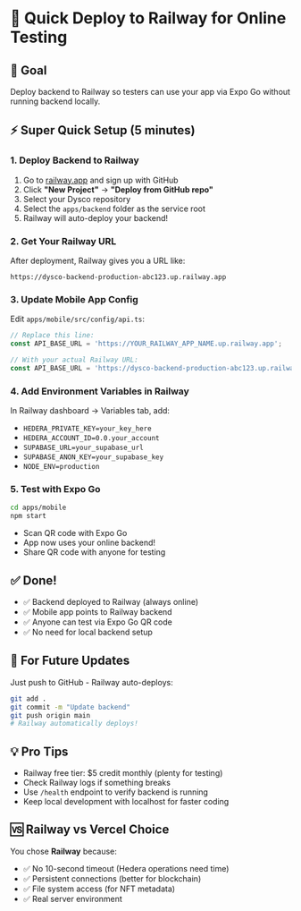 # 🚀 Quick Deploy to Railway for Online Testing

## 🎯 Goal
Deploy backend to Railway so testers can use your app via Expo Go without running backend locally.

## ⚡ Super Quick Setup (5 minutes)

### 1. Deploy Backend to Railway
1. Go to [railway.app](https://railway.app) and sign up with GitHub
2. Click **"New Project"** → **"Deploy from GitHub repo"**
3. Select your Dysco repository
4. Select the `apps/backend` folder as the service root
5. Railway will auto-deploy your backend!

### 2. Get Your Railway URL
After deployment, Railway gives you a URL like:
```
https://dysco-backend-production-abc123.up.railway.app
```

### 3. Update Mobile App Config
Edit `apps/mobile/src/config/api.ts`:
```typescript
// Replace this line:
const API_BASE_URL = 'https://YOUR_RAILWAY_APP_NAME.up.railway.app';

// With your actual Railway URL:
const API_BASE_URL = 'https://dysco-backend-production-abc123.up.railway.app';
```

### 4. Add Environment Variables in Railway
In Railway dashboard → Variables tab, add:
- `HEDERA_PRIVATE_KEY=your_key_here`
- `HEDERA_ACCOUNT_ID=0.0.your_account`
- `SUPABASE_URL=your_supabase_url`
- `SUPABASE_ANON_KEY=your_supabase_key`
- `NODE_ENV=production`

### 5. Test with Expo Go
```bash
cd apps/mobile
npm start
```
- Scan QR code with Expo Go
- App now uses your online backend!
- Share QR code with anyone for testing

## ✅ Done!
- ✅ Backend deployed to Railway (always online)
- ✅ Mobile app points to Railway backend
- ✅ Anyone can test via Expo Go QR code
- ✅ No need for local backend setup

## 🔄 For Future Updates
Just push to GitHub - Railway auto-deploys:
```bash
git add .
git commit -m "Update backend"
git push origin main
# Railway automatically deploys!
```

## 💡 Pro Tips
- Railway free tier: $5 credit monthly (plenty for testing)
- Check Railway logs if something breaks
- Use `/health` endpoint to verify backend is running
- Keep local development with localhost for faster coding

## 🆚 Railway vs Vercel Choice
You chose **Railway** because:
- ✅ No 10-second timeout (Hedera operations need time)
- ✅ Persistent connections (better for blockchain)
- ✅ File system access (for NFT metadata)
- ✅ Real server environment